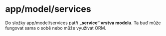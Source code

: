 app/model/services
==================

Do složky app/model/services patří **„service“ vrstva modelu**. Ta buď může fungovat sama o sobě nebo může využívat ORM.
